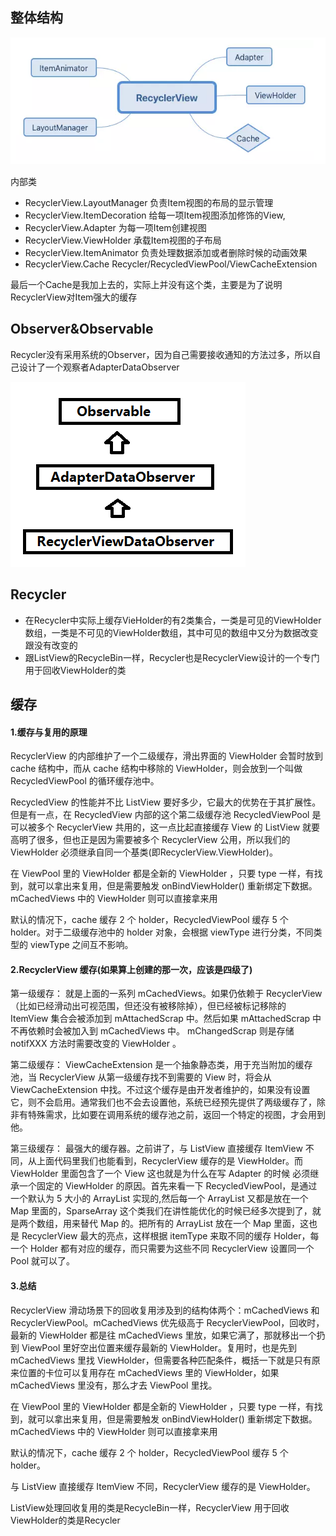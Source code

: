 ## 整体结构

![](/assets/RecyclerView.png)

内部类

- RecyclerView.LayoutManager 负责Item视图的布局的显示管理
- RecyclerView.ItemDecoration 给每一项Item视图添加修饰的View,
- RecyclerView.Adapter 为每一项Item创建视图
- RecyclerView.ViewHolder 承载Item视图的子布局
- RecyclerView.ItemAnimator 负责处理数据添加或者删除时候的动画效果
- RecyclerView.Cache Recycler/RecycledViewPool/ViewCacheExtension

最后一个Cache是我加上去的，实际上并没有这个类，主要是为了说明RecyclerView对Item强大的缓存

## Observer&Observable

Recycler没有采用系统的Observer，因为自己需要接收通知的方法过多，所以自己设计了一个观察者AdapterDataObserver

![](/assets/AdapterDataObserver.png)

## Recycler

- 在Recycler中实际上缓存VieHolder的有2类集合，一类是可见的ViewHolder数组，一类是不可见的ViewHolder数组，其中可见的数组中又分为数据改变跟没有改变的
- 跟ListView的RecycleBin一样，Recycler也是RecyclerView设计的一个专门用于回收ViewHolder的类

## 缓存

#### 1.缓存与复用的原理

RecyclerView 的内部维护了一个二级缓存，滑出界面的 ViewHolder 会暂时放到 cache 结构中，而从 cache 结构中移除的 ViewHolder，则会放到一个叫做 RecycledViewPool 的循环缓存池中。

RecycledView 的性能并不比 ListView 要好多少，它最大的优势在于其扩展性。但是有一点，在 RecycledView 内部的这个第二级缓存池 RecycledViewPool 是可以被多个 RecyclerView 共用的，这一点比起直接缓存 View 的 ListView 就要高明了很多，但也正是因为需要被多个 RecyclerView 公用，所以我们的 ViewHolder 必须继承自同一个基类(即RecyclerView.ViewHolder)。

在 ViewPool 里的 ViewHolder 都是全新的 ViewHolder ，只要 type 一样，有找到，就可以拿出来复用，但是需要触发 onBindViewHolder() 重新绑定下数据。mCachedViews 中的 ViewHolder 则可以直接拿来用

默认的情况下，cache 缓存 2 个 holder，RecycledViewPool 缓存 5 个 holder。对于二级缓存池中的 holder 对象，会根据 viewType 进行分类，不同类型的 viewType 之间互不影响。

#### 2.RecyclerView 缓存(如果算上创建的那一次，应该是四级了)

第一级缓存：
就是上面的一系列 mCachedViews。如果仍依赖于 RecyclerView （比如已经滑动出可视范围，但还没有被移除掉），但已经被标记移除的 ItemView 集合会被添加到 mAttachedScrap 中。然后如果 mAttachedScrap 中不再依赖时会被加入到 mCachedViews 中。 mChangedScrap 则是存储 notifXXX 方法时需要改变的 ViewHolder 。

第二级缓存：
ViewCacheExtension 是一个抽象静态类，用于充当附加的缓存池，当 RecyclerView 从第一级缓存找不到需要的 View 时，将会从 ViewCacheExtension 中找。不过这个缓存是由开发者维护的，如果没有设置它，则不会启用。通常我们也不会去设置他，系统已经预先提供了两级缓存了，除非有特殊需求，比如要在调用系统的缓存池之前，返回一个特定的视图，才会用到他。

第三级缓存：
最强大的缓存器。之前讲了，与 ListView 直接缓存 ItemView 不同，从上面代码里我们也能看到，RecyclerView 缓存的是 ViewHolder。而 ViewHolder 里面包含了一个 View 这也就是为什么在写 Adapter 的时候 必须继承一个固定的 ViewHolder 的原因。首先来看一下 RecycledViewPool，是通过一个默认为 5 大小的 ArrayList 实现的,然后每一个 ArrayList 又都是放在一个 Map 里面的，SparseArray 这个类我们在讲性能优化的时候已经多次提到了，就是两个数组，用来替代 Map 的。把所有的 ArrayList 放在一个 Map 里面，这也是 RecyclerView 最大的亮点，这样根据 itemType 来取不同的缓存 Holder，每一个 Holder 都有对应的缓存，而只需要为这些不同 RecyclerView 设置同一个 Pool 就可以了。

#### 3.总结

RecyclerView 滑动场景下的回收复用涉及到的结构体两个：mCachedViews 和 RecyclerViewPool。mCachedViews 优先级高于 RecyclerViewPool，回收时，最新的 ViewHolder 都是往 mCachedViews 里放，如果它满了，那就移出一个扔到 ViewPool 里好空出位置来缓存最新的 ViewHolder。复用时，也是先到 mCachedViews 里找 ViewHolder，但需要各种匹配条件，概括一下就是只有原来位置的卡位可以复用存在 mCachedViews 里的 ViewHolder，如果 mCachedViews 里没有，那么才去 ViewPool 里找。

在 ViewPool 里的 ViewHolder 都是全新的 ViewHolder ，只要 type 一样，有找到，就可以拿出来复用，但是需要触发 onBindViewHolder() 重新绑定下数据。mCachedViews 中的 ViewHolder 则可以直接拿来用

默认的情况下，cache 缓存 2 个 holder，RecycledViewPool 缓存 5 个 holder。

与 ListView 直接缓存 ItemView 不同，RecyclerView 缓存的是 ViewHolder。

ListView处理回收复用的类是RecycleBin一样，RecyclerView 用于回收ViewHolder的类是Recycler